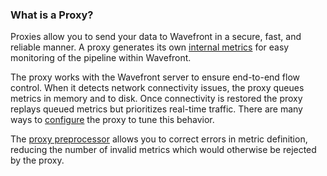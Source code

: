 ### What is a Proxy?

Proxies allow you to send your data to Wavefront in a secure, fast, and reliable manner. A proxy generates its own [internal metrics](https://community.wavefront.com/docs/DOC-1162) for easy monitoring of the pipeline within Wavefront.

The proxy works with the Wavefront server to ensure end-to-end flow control. When it detects network
connectivity issues, the proxy queues metrics in memory and to disk. Once connectivity is restored the proxy
replays queued metrics but prioritizes real-time traffic. There are many ways to [configure](https://community.wavefront.com/docs/DOC-1034) the proxy to tune this behavior.

The [proxy preprocessor](https://community.wavefront.com/docs/DOC-1207) allows you to correct errors in metric definition, reducing the number of invalid metrics which would otherwise be rejected by the proxy.
